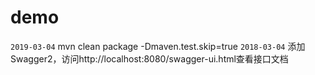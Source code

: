 demo
===============
`2019-03-04` mvn clean package -Dmaven.test.skip=true
`2018-03-04`  添加Swagger2，访问http://localhost:8080/swagger-ui.html查看接口文档